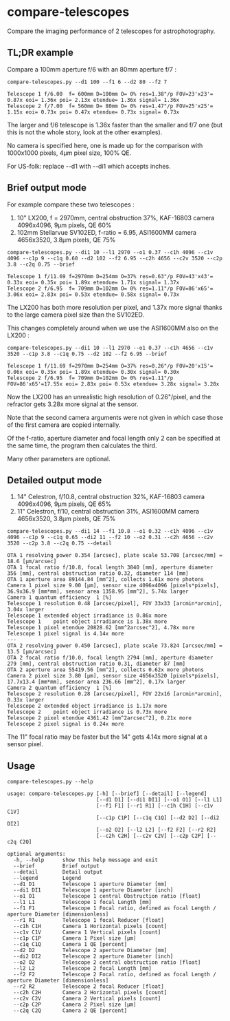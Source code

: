 # compare-telescopes
Compare the imaging performance of 2 telescopes for astrophotography.

## TL;DR example
Compare a 100mm aperture f/6 with an 80mm aperture f/7 :

`compare-telescopes.py --d1 100 --f1 6 --d2 80 --f2 7`

```
Telescope 1 f/6.00  f= 600mm D=100mm O= 0% res=1.38"/p FOV=23'x23'= 0.87x eoi= 1.36x poi= 2.13x etendue= 1.36x signal= 1.36x
Telescope 2 f/7.00  f= 560mm D= 80mm O= 0% res=1.47"/p FOV=25'x25'= 1.15x eoi= 0.73x poi= 0.47x etendue= 0.73x signal= 0.73x
```

The larger and f/6 telescope is 1.36x faster than the smaller and f/7 one (but this is not the whole story, look at the other examples).

No camera is specified here, one is made up for the comparison with 1000x1000 pixels, 4μm pixel size, 100% QE.

For US-folk: replace --d1 with --di1 which accepts inches.

## Brief output mode
For example compare these two telescopes :

1. 10" LX200, f = 2970mm, central obstruction 37%, KAF-16803 camera 4096x4096, 9μm pixels, QE 60%
2. 102mm Stellarvue SV102ED, f-ratio = 6.95, ASI1600MM camera 4656x3520, 3.8µm pixels, QE 75%

`compare-telescopes.py --di1 10 --l1 2970 --o1 0.37 --c1h 4096 --c1v 4096 --c1p 9 --c1q 0.60 --d2 102 --f2 6.95 --c2h 4656 --c2v 3520 --c2p 3.8 --c2q 0.75 --brief`

``` 
Telescope 1 f/11.69 f=2970mm D=254mm O=37% res=0.63"/p FOV=43'x43'= 0.33x eoi= 0.35x poi= 1.89x etendue= 1.71x signal= 1.37x
Telescope 2 f/6.95  f= 709mm D=102mm O= 0% res=1.11"/p FOV=86'x65'= 3.06x eoi= 2.83x poi= 0.53x etendue= 0.58x signal= 0.73x
```
The LX200 has both more resolution per pixel, and 1.37x more signal thanks to the large camera pixel size than the SV102ED.

This changes completely around when we use the ASI1600MM also on the LX200 :
 
`compare-telescopes.py --di1 10 --l1 2970 --o1 0.37 --c1h 4656 --c1v 3520 --c1p 3.8 --c1q 0.75 --d2 102 --f2 6.95 --brief`

``` 
Telescope 1 f/11.69 f=2970mm D=254mm O=37% res=0.26"/p FOV=20'x15'= 0.06x eoi= 0.35x poi= 1.89x etendue= 0.30x signal= 0.30x
Telescope 2 f/6.95  f= 709mm D=102mm O= 0% res=1.11"/p FOV=86'x65'=17.55x eoi= 2.83x poi= 0.53x etendue= 3.28x signal= 3.28x
```

Now the LX200 has an unrealistic high resolution of 0.26"/pixel, and the refractor gets 3.28x more signal at the sensor.

Note that the second camera arguments were not given in which case those of the first camera are copied internally.

Of the f-ratio, aperture diameter and focal length only 2 can be specified at the same time, the program then calculates the third.

Many other parameters are optional.

## Detailed output mode

1. 14" Celestron, f/10.8, central obstruction 32%, KAF-16803 camera 4096x4096, 9μm pixels, QE 65%
2. 11" Celestron, f/10, central obstruction 31%, ASI1600MM camera 4656x3520, 3.8µm pixels, QE 75%

`compare-telescopes.py --di1 14 --f1 10.8 --o1 0.32 --c1h 4096 --c1v 4096 --c1p 9 --c1q 0.65 --di2 11 --f2 10 --o2 0.31 --c2h 4656 --c2v 3520 --c2p 3.8 --c2q 0.75 --detail`

```
OTA 1 resolving power 0.354 [arcsec], plate scale 53.708 [arcsec/mm] = 18.6 [μm/arcsec]
OTA 1 focal ratio f/10.8, focal length 3840 [mm], aperture diameter 356 [mm], central obstruction ratio 0.32, diameter 114 [mm]
OTA 1 aperture area 89144.84 [mm^2], collects 1.61x more photons
Camera 1 pixel size 9.00 [μm], sensor size 4096x4096 [pixels*pixels], 36.9x36.9 [mm*mm], sensor area 1358.95 [mm^2], 5.74x larger
Camera 1 quantum efficiency  1 [%]
Telescope 1 resolution 0.48 [arcsec/pixel], FOV 33x33 [arcmin*arcmin], 3.04x larger
Telescope 1 extended object irradiance is 0.86x more
Telescope 1    point object irradiance is 1.38x more
Telescope 1 pixel etendue 20828.62 [mm^2arcsec^2], 4.78x more
Telescope 1 pixel signal is 4.14x more
---
OTA 2 resolving power 0.450 [arcsec], plate scale 73.824 [arcsec/mm] = 13.5 [μm/arcsec]
OTA 2 focal ratio f/10.0, focal length 2794 [mm], aperture diameter 279 [mm], central obstruction ratio 0.31, diameter 87 [mm]
OTA 2 aperture area 55419.56 [mm^2], collects 0.62x more photons
Camera 2 pixel size 3.80 [μm], sensor size 4656x3520 [pixels*pixels], 17.7x13.4 [mm*mm], sensor area 236.66 [mm^2], 0.17x larger
Camera 2 quantum efficiency  1 [%]
Telescope 2 resolution 0.28 [arcsec/pixel], FOV 22x16 [arcmin*arcmin], 0.33x larger
Telescope 2 extended object irradiance is 1.17x more
Telescope 2    point object irradiance is 0.73x more
Telescope 2 pixel etendue 4361.42 [mm^2arcsec^2], 0.21x more
Telescope 2 pixel signal is 0.24x more
```

The 11" focal ratio may be faster but the 14" gets 4.14x more signal at a sensor pixel.

## Usage

`compare-telescopes.py --help`
``` 
usage: compare-telescopes.py [-h] [--brief] [--detail] [--legend]
                             [--d1 D1] [--di1 DI1] [--o1 O1] [--l1 L1]
                             [--f1 F1] [--r1 R1] [--c1h C1H] [--c1v C1V]
                             [--c1p C1P] [--c1q C1Q] [--d2 D2] [--di2 DI2]
                             [--o2 O2] [--l2 L2] [--f2 F2] [--r2 R2]
                             [--c2h C2H] [--c2v C2V] [--c2p C2P] [--c2q C2Q]

optional arguments:
  -h, --help      show this help message and exit
  --brief         Brief output
  --detail        Detail output
  --legend        Legend
  --d1 D1         Telescope 1 aperture Diameter [mm]
  --di1 DI1       Telescope 1 aperture Diameter [inch]
  --o1 O1         Telescope 1 central Obstruction ratio [float]
  --l1 L1         Telescope 1 focal Length [mm]
  --f1 F1         Telescope 1 Focal ratio, defined as focal Length / aperture Diameter [dimensionless]
  --r1 R1         Telescope 1 focal Reducer [float]
  --c1h C1H       Camera 1 Horizontal pixels [count]
  --c1v C1V       Camera 1 Vertical pixels [count]
  --c1p C1P       Camera 1 Pixel size [μm]
  --c1q C1Q       Camera 1 QE [percent]
  --d2 D2         Telescope 2 aperture Diameter [mm]
  --di2 DI2       Telescope 2 aperture Diameter [inch]
  --o2 O2         Telescope 2 central obstruction ratio [float]
  --l2 L2         Telescope 2 focal Length [mm]
  --f2 F2         Telescope 2 Focal ratio, defined as focal Length / aperture Diameter [dimensionless]
  --r2 R2         Telescope 2 focal Reducer [float]
  --c2h C2H       Camera 2 Horizontal pixels [count]
  --c2v C2V       Camera 2 Vertical pixels [count]
  --c2p C2P       Camera 2 Pixel size [μm]
  --c2q C2Q       Camera 2 QE [percent]
```

